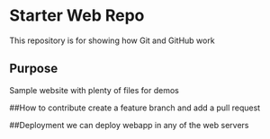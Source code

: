 # Starter Web Repo

This repository is for showing how Git and GitHub work

## Purpose

Sample website with plenty of files for demos

##How to contribute
create a feature branch and add a pull request 

##Deployment
we can deploy webapp in any of the web servers
